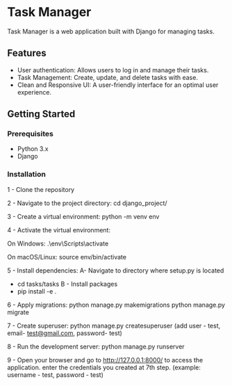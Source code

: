 # Task Manager

Task Manager is a web application built with Django for managing tasks.

## Features

- User authentication: Allows users to log in and manage their tasks.
- Task Management: Create, update, and delete tasks with ease.
- Clean and Responsive UI: A user-friendly interface for an optimal user experience.

## Getting Started

### Prerequisites

- Python 3.x
- Django

### Installation

1 - Clone the repository

2 - Navigate to the project directory:
cd django_project/

3 - Create a virtual environment:
python -m venv env

4 - Activate the virtual environment:

On Windows:
.\env\Scripts\activate

On macOS/Linux:
source env/bin/activate


5 - Install dependencies:
A- Navigate to directory where setup.py is located
- cd tasks/tasks
B - Install packages
- pip install -e .

6 - Apply migrations:
python manage.py makemigrations
python manage.py migrate


7 - Create superuser:
python manage.py createsuperuser
(add user - test, email- test@gmail.com, password- test)

8 - Run the development server:
python manage.py runserver

9 - Open your browser and go to http://127.0.0.1:8000/ to access the application.
enter the credentials you created at 7th step.
(example: username - test, password - test)
